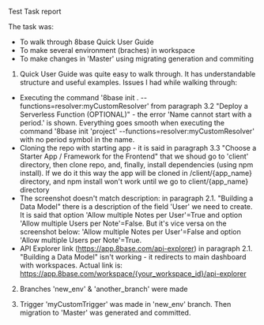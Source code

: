 Test Task report

The task was:
- To walk through 8base Quick User Guide
- To make several environment (braches) in workspace
- To make changes in 'Master' using migrating generation and commiting

1. Quick User Guide was quite easy to walk through. It has understandable structure and useful examples. 
Issues I had while walking through:
- Executing the command '8base init . --functions=resolver:myCustomResolver' from paragraph 3.2 "Deploy a Serverless Function (OPTIONAL)" - the error 'Name cannot start with a period.' is shown. Everything goes smooth when executing the command '8base init 'project' --functions=resolver:myCustomResolver' with no period symbol in the name.
- Cloning the repo with starting app - it is said in paragraph 3.3 "Choose a Starter App / Framework for the Frontend" that we shoud go to 'client' directory, then clone repo, and, finally, install dependencies (using npm install). If we do it this way the app will be cloned in /client/{app_name} directory, and npm install won't work until we go to client/{app_name} directory
- The screenshot doesn't match description: in paragraph 2.1. "Building a Data Model" there is a description of the field 'User' we need to create. It is said that option 'Allow multiple Notes per User'=True and option 'Allow multiple Users per Note'=False. But it's vice versa on the screenshot below: 'Allow multiple Notes per User'=False and option 'Allow multiple Users per Note'=True.
- API Explorer link (https://app.8base.com/api-explorer) in paragraph 2.1. "Building a Data Model"  isn't working - it redirects to main dashboard with workspaces. Actual link is: https://app.8base.com/workspace/{your_workspace_id}/api-explorer

2. Branches 'new_env' & 'another_branch' were made

3. Trigger 'myCustomTrigger' was made in 'new_env' branch. Then migration to 'Master' was generated and committed. 
